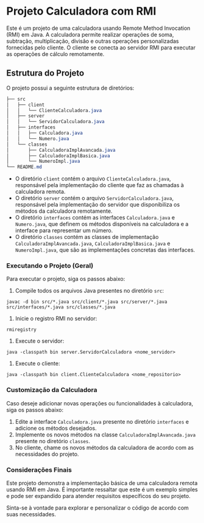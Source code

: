 # Projeto Calculadora com RMI

Este é um projeto de uma calculadora usando Remote Method Invocation (RMI) em Java. A calculadora permite realizar operações de soma, subtração, multiplicação, divisão e outras operações personalizadas fornecidas pelo cliente. O cliente se conecta ao servidor RMI para executar as operações de cálculo remotamente.

## Estrutura do Projeto

O projeto possui a seguinte estrutura de diretórios:

```css
├── src
│   ├── client
│   │   └── ClienteCalculadora.java
│   ├── server
│   │   └── ServidorCalculadora.java
│   ├── interfaces
│   │   ├── Calculadora.java
│   │   └── Numero.java
│   └── classes
│       ├── CalculadoraImplAvancada.java
│       ├── CalculadoraImplBasica.java
│       └── NumeroImpl.java
└── README.md
```

- O diretório `client` contém o arquivo `ClienteCalculadora.java`, responsável pela implementação do cliente que faz as chamadas à calculadora remota.
- O diretório `server` contém o arquivo `ServidorCalculadora.java`, responsável pela implementação do servidor que disponibiliza os métodos da calculadora remotamente.
- O diretório `interfaces` contém as interfaces `Calculadora.java` e `Numero.java`, que definem os métodos disponíveis na calculadora e a interface para representar um número.
- O diretório `classes` contém as classes de implementação `CalculadoraImplAvancada.java`, `CalculadoraImplBasica.java` e `NumeroImpl.java`, que são as implementações concretas das interfaces.

### Executando o Projeto (Geral)

Para executar o projeto, siga os passos abaixo:

1. Compile todos os arquivos Java presentes no diretório `src`:

```shell
javac -d bin src/*.java src/client/*.java src/server/*.java src/interfaces/*.java src/classes/*.java
```

1. Inicie o registro RMI no servidor:

```shell
rmiregistry
```

1. Execute o servidor:

```shell
java -classpath bin server.ServidorCalculadora <nome_servidor>
```

1. Execute o cliente:

```shell
java -classpath bin client.ClienteCalculadora <nome_repositorio>
```

### Customização da Calculadora

Caso deseje adicionar novas operações ou funcionalidades à calculadora, siga os passos abaixo:

1. Edite a interface `Calculadora.java` presente no diretório `interfaces` e adicione os métodos desejados.
2. Implemente os novos métodos na classe `CalculadoraImplAvancada.java` presente no diretório `classes`.
3. No cliente, chame os novos métodos da calculadora de acordo com as necessidades do projeto.

### Considerações Finais

Este projeto demonstra a implementação básica de uma calculadora remota usando RMI em Java. É importante ressaltar que este é um exemplo simples e pode ser expandido para atender requisitos específicos do seu projeto.

Sinta-se à vontade para explorar e personalizar o código de acordo com suas necessidades.
